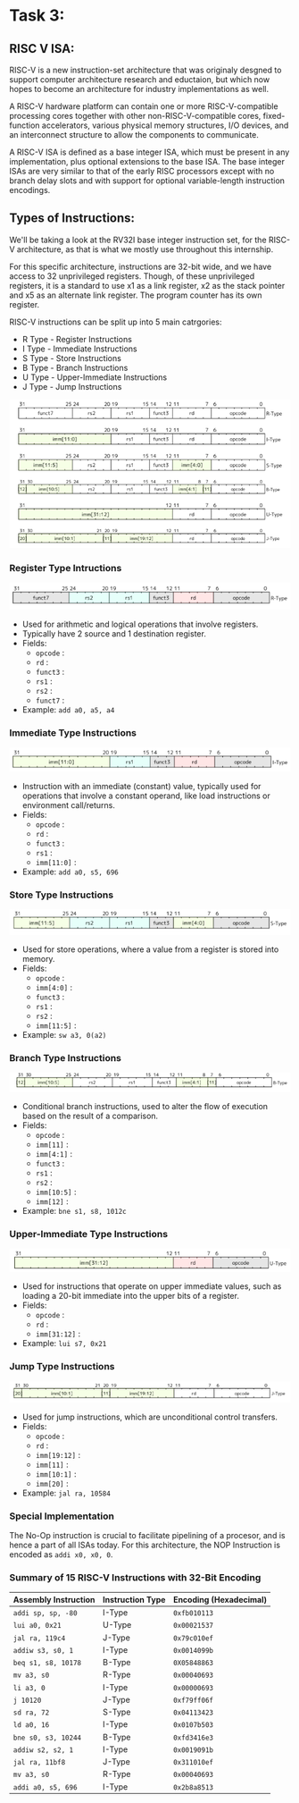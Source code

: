 # Task 3:

## RISC V ISA:

RISC-V is a new instruction-set architecture that was originaly desgned to support computer architecture research and eductaion, but which now hopes to become an architecture for industry implementations as well.

A RISC-V hardware platform can contain one or more RISC-V-compatible processing cores together with other non-RISC-V-compatible cores, fixed-function accelerators, various physical memory structures, I/O devices, and an interconnect structure to allow the components to communicate.

A RISC-V ISA is defined as a base integer ISA, which must be present in any implementation, plus optional extensions to the base ISA. The base integer ISAs are very similar to that of the early RISC processors except with no branch delay slots and with support for optional variable-length instruction encodings.

## Types of Instructions:

We'll be taking a look at the RV32I base integer instruction set, for the RISC-V architecture, as that is what we mostly use throughout this internship.

For this specific architecture, instructions are 32-bit wide, and we have access to 32 unprivileged registers. Though, of these unprivileged registers, it is a standard to use x1 as a link register, x2 as the stack pointer and x5 as an alternate link register. The program counter has its own register.

RISC-V instructions can be split up into 5 main catrgories:
- R Type - Register Instructions
- I Type - Immediate Instructions
- S Type - Store Instructions
- B Type - Branch Instructions
- U Type - Upper-Immediate Instructions
- J Type - Jump Instructions

![](image.png)

### Register Type Intructions

![alt text](image-1.png)

- Used for arithmetic and logical operations that involve registers.
- Typically have 2 source and 1 destination register.
- Fields:
    - `opcode` : 
    - `rd` :
    - `funct3` :
    - `rs1` : 
    - `rs2` : 
    - `funct7` :
- Example: `add a0, a5, a4`

### Immediate Type Instructions

![alt text](image-2.png)

- Instruction with an immediate (constant) value, typically used for operations that involve a constant operand, like load instructions or environment call/returns.
- Fields:
    - `opcode` : 
    - `rd` :
    - `funct3` :
    - `rs1` : 
    - `imm[11:0]` :
- Example: `add a0, s5, 696`

### Store Type Instructions

![alt text](image-3.png)

- Used for store operations, where a value from a register is stored into memory.
- Fields:
    - `opcode` : 
    - `imm[4:0]` :
    - `funct3` :
    - `rs1` :
    - `rs2` :
    - `imm[11:5]` :
- Example: `sw a3, 0(a2)`

### Branch Type Instructions

![alt text](image-4.png)

- Conditional branch instructions, used to alter the flow of execution based on the result of a comparison.
- Fields:
    - `opcode` : 
    - `imm[11]` :
    - `imm[4:1]` : 
    - `funct3` :
    - `rs1` :
    - `rs2` :
    - `imm[10:5]` :
    - `imm[12]` :
- Example: `bne s1, s8, 1012c`

### Upper-Immediate Type Instructions

![alt text](image-5.png)

- Used for instructions that operate on upper immediate values, such as loading a 20-bit immediate into the upper bits of a register.
- Fields:
    - `opcode` : 
    - `rd` : 
    - `imm[31:12]` :
- Example: `lui s7, 0x21`

### Jump Type Instructions

![alt text](image-6.png)

- Used for jump instructions, which are unconditional control transfers.
- Fields:
    - `opcode` : 
    - `rd` :
    - `imm[19:12]` :
    - `imm[11]` :
    - `imm[10:1]` :
    - `imm[20]` :
- Example: `jal ra, 10584`

### Special Implementation

The No-Op instruction is crucial to facilitate pipelining of a procesor, and is hence a part of all ISAs today. For this architecture, the NOP Instruction is encoded as `addi x0, x0, 0`.

### Summary of 15 RISC-V Instructions with 32-Bit Encoding

| Assembly Instruction   | Instruction Type | Encoding (Hexadecimal)  |
|------------------------|------------------|-------------------------|
| `addi sp, sp, -80`     | I-Type           | `0xfb010113`            |
| `lui a0, 0x21`         | U-Type           | `0x00021537`            |
| `jal ra, 119c4`        | J-Type           | `0x79c010ef`            |
| `addiw s3, s0, 1`      | I-Type           | `0x0014099b`            |
| `beq s1, s8, 10178`    | B-Type           | `0X05848863`            |
| `mv a3, s0`            | R-Type           | `0x00040693`            |
| `li a3, 0`             | I-Type           | `0x00000693`            |
| `j 10120`              | J-Type           | `0xf79ff06f`            |
| `sd ra, 72`            | S-Type           | `0x04113423`            |
| `ld a0, 16`            | I-Type           | `0x0107b503`            |
| `bne s0, s3, 10244`    | B-Type           | `0xfd3416e3`            |
| `addiw s2, s2, 1`      | I-Type           | `0x0019091b`            |
| `jal ra, 11bf8`        | J-Type           | `0x311010ef`            |
| `mv a3, s0`            | R-Type           | `0x00040693`            |
| `addi a0, s5, 696`     | I-Type           | `0x2b8a8513`            |